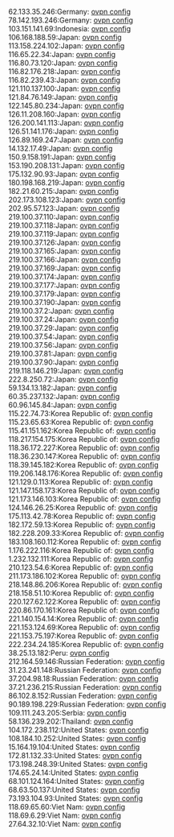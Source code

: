 62.133.35.246:Germany: [ovpn config](vpn/62_133_35_246.ovpn)  
78.142.193.246:Germany: [ovpn config](vpn/78_142_193_246.ovpn)  
103.151.141.69:Indonesia: [ovpn config](vpn/103_151_141_69.ovpn)  
106.168.188.59:Japan: [ovpn config](vpn/106_168_188_59.ovpn)  
113.158.224.102:Japan: [ovpn config](vpn/113_158_224_102.ovpn)  
116.65.22.34:Japan: [ovpn config](vpn/116_65_22_34.ovpn)  
116.80.73.120:Japan: [ovpn config](vpn/116_80_73_120.ovpn)  
116.82.176.218:Japan: [ovpn config](vpn/116_82_176_218.ovpn)  
116.82.239.43:Japan: [ovpn config](vpn/116_82_239_43.ovpn)  
121.110.137.100:Japan: [ovpn config](vpn/121_110_137_100.ovpn)  
121.84.76.149:Japan: [ovpn config](vpn/121_84_76_149.ovpn)  
122.145.80.234:Japan: [ovpn config](vpn/122_145_80_234.ovpn)  
126.11.208.160:Japan: [ovpn config](vpn/126_11_208_160.ovpn)  
126.200.141.113:Japan: [ovpn config](vpn/126_200_141_113.ovpn)  
126.51.141.176:Japan: [ovpn config](vpn/126_51_141_176.ovpn)  
126.89.169.247:Japan: [ovpn config](vpn/126_89_169_247.ovpn)  
14.132.17.49:Japan: [ovpn config](vpn/14_132_17_49.ovpn)  
150.9.158.191:Japan: [ovpn config](vpn/150_9_158_191.ovpn)  
153.190.208.131:Japan: [ovpn config](vpn/153_190_208_131.ovpn)  
175.132.90.93:Japan: [ovpn config](vpn/175_132_90_93.ovpn)  
180.198.168.219:Japan: [ovpn config](vpn/180_198_168_219.ovpn)  
182.21.60.215:Japan: [ovpn config](vpn/182_21_60_215.ovpn)  
202.173.108.123:Japan: [ovpn config](vpn/202_173_108_123.ovpn)  
202.95.57.123:Japan: [ovpn config](vpn/202_95_57_123.ovpn)  
219.100.37.110:Japan: [ovpn config](vpn/219_100_37_110.ovpn)  
219.100.37.118:Japan: [ovpn config](vpn/219_100_37_118.ovpn)  
219.100.37.119:Japan: [ovpn config](vpn/219_100_37_119.ovpn)  
219.100.37.126:Japan: [ovpn config](vpn/219_100_37_126.ovpn)  
219.100.37.165:Japan: [ovpn config](vpn/219_100_37_165.ovpn)  
219.100.37.166:Japan: [ovpn config](vpn/219_100_37_166.ovpn)  
219.100.37.169:Japan: [ovpn config](vpn/219_100_37_169.ovpn)  
219.100.37.174:Japan: [ovpn config](vpn/219_100_37_174.ovpn)  
219.100.37.177:Japan: [ovpn config](vpn/219_100_37_177.ovpn)  
219.100.37.179:Japan: [ovpn config](vpn/219_100_37_179.ovpn)  
219.100.37.190:Japan: [ovpn config](vpn/219_100_37_190.ovpn)  
219.100.37.2:Japan: [ovpn config](vpn/219_100_37_2.ovpn)  
219.100.37.24:Japan: [ovpn config](vpn/219_100_37_24.ovpn)  
219.100.37.29:Japan: [ovpn config](vpn/219_100_37_29.ovpn)  
219.100.37.54:Japan: [ovpn config](vpn/219_100_37_54.ovpn)  
219.100.37.56:Japan: [ovpn config](vpn/219_100_37_56.ovpn)  
219.100.37.81:Japan: [ovpn config](vpn/219_100_37_81.ovpn)  
219.100.37.90:Japan: [ovpn config](vpn/219_100_37_90.ovpn)  
219.118.146.219:Japan: [ovpn config](vpn/219_118_146_219.ovpn)  
222.8.250.72:Japan: [ovpn config](vpn/222_8_250_72.ovpn)  
59.134.13.182:Japan: [ovpn config](vpn/59_134_13_182.ovpn)  
60.35.237.132:Japan: [ovpn config](vpn/60_35_237_132.ovpn)  
60.96.145.84:Japan: [ovpn config](vpn/60_96_145_84.ovpn)  
115.22.74.73:Korea Republic of: [ovpn config](vpn/115_22_74_73.ovpn)  
115.23.65.63:Korea Republic of: [ovpn config](vpn/115_23_65_63.ovpn)  
115.41.151.162:Korea Republic of: [ovpn config](vpn/115_41_151_162.ovpn)  
118.217.154.175:Korea Republic of: [ovpn config](vpn/118_217_154_175.ovpn)  
118.36.172.227:Korea Republic of: [ovpn config](vpn/118_36_172_227.ovpn)  
118.36.230.147:Korea Republic of: [ovpn config](vpn/118_36_230_147.ovpn)  
118.39.145.182:Korea Republic of: [ovpn config](vpn/118_39_145_182.ovpn)  
119.206.148.176:Korea Republic of: [ovpn config](vpn/119_206_148_176.ovpn)  
121.129.0.113:Korea Republic of: [ovpn config](vpn/121_129_0_113.ovpn)  
121.147.158.173:Korea Republic of: [ovpn config](vpn/121_147_158_173.ovpn)  
121.173.146.103:Korea Republic of: [ovpn config](vpn/121_173_146_103.ovpn)  
124.146.26.25:Korea Republic of: [ovpn config](vpn/124_146_26_25.ovpn)  
175.113.42.78:Korea Republic of: [ovpn config](vpn/175_113_42_78.ovpn)  
182.172.59.13:Korea Republic of: [ovpn config](vpn/182_172_59_13.ovpn)  
182.228.209.33:Korea Republic of: [ovpn config](vpn/182_228_209_33.ovpn)  
183.108.160.112:Korea Republic of: [ovpn config](vpn/183_108_160_112.ovpn)  
1.176.222.116:Korea Republic of: [ovpn config](vpn/1_176_222_116.ovpn)  
1.232.132.111:Korea Republic of: [ovpn config](vpn/1_232_132_111.ovpn)  
210.123.54.6:Korea Republic of: [ovpn config](vpn/210_123_54_6.ovpn)  
211.173.186.102:Korea Republic of: [ovpn config](vpn/211_173_186_102.ovpn)  
218.148.86.206:Korea Republic of: [ovpn config](vpn/218_148_86_206.ovpn)  
218.158.51.10:Korea Republic of: [ovpn config](vpn/218_158_51_10.ovpn)  
220.127.62.122:Korea Republic of: [ovpn config](vpn/220_127_62_122.ovpn)  
220.86.170.161:Korea Republic of: [ovpn config](vpn/220_86_170_161.ovpn)  
221.140.154.14:Korea Republic of: [ovpn config](vpn/221_140_154_14.ovpn)  
221.153.124.69:Korea Republic of: [ovpn config](vpn/221_153_124_69.ovpn)  
221.153.75.197:Korea Republic of: [ovpn config](vpn/221_153_75_197.ovpn)  
222.234.24.185:Korea Republic of: [ovpn config](vpn/222_234_24_185.ovpn)  
38.25.13.182:Peru: [ovpn config](vpn/38_25_13_182.ovpn)  
212.164.59.146:Russian Federation: [ovpn config](vpn/212_164_59_146.ovpn)  
31.23.241.148:Russian Federation: [ovpn config](vpn/31_23_241_148.ovpn)  
37.204.98.18:Russian Federation: [ovpn config](vpn/37_204_98_18.ovpn)  
37.21.236.215:Russian Federation: [ovpn config](vpn/37_21_236_215.ovpn)  
86.102.8.152:Russian Federation: [ovpn config](vpn/86_102_8_152.ovpn)  
90.189.198.229:Russian Federation: [ovpn config](vpn/90_189_198_229.ovpn)  
109.111.243.205:Serbia: [ovpn config](vpn/109_111_243_205.ovpn)  
58.136.239.202:Thailand: [ovpn config](vpn/58_136_239_202.ovpn)  
104.172.238.112:United States: [ovpn config](vpn/104_172_238_112.ovpn)  
108.184.10.252:United States: [ovpn config](vpn/108_184_10_252.ovpn)  
15.164.19.104:United States: [ovpn config](vpn/15_164_19_104.ovpn)  
172.81.132.33:United States: [ovpn config](vpn/172_81_132_33.ovpn)  
173.198.248.39:United States: [ovpn config](vpn/173_198_248_39.ovpn)  
174.65.24.14:United States: [ovpn config](vpn/174_65_24_14.ovpn)  
68.101.124.164:United States: [ovpn config](vpn/68_101_124_164.ovpn)  
68.63.50.137:United States: [ovpn config](vpn/68_63_50_137.ovpn)  
73.193.104.93:United States: [ovpn config](vpn/73_193_104_93.ovpn)  
118.69.65.60:Viet Nam: [ovpn config](vpn/118_69_65_60.ovpn)  
118.69.6.29:Viet Nam: [ovpn config](vpn/118_69_6_29.ovpn)  
27.64.32.10:Viet Nam: [ovpn config](vpn/27_64_32_10.ovpn)  
